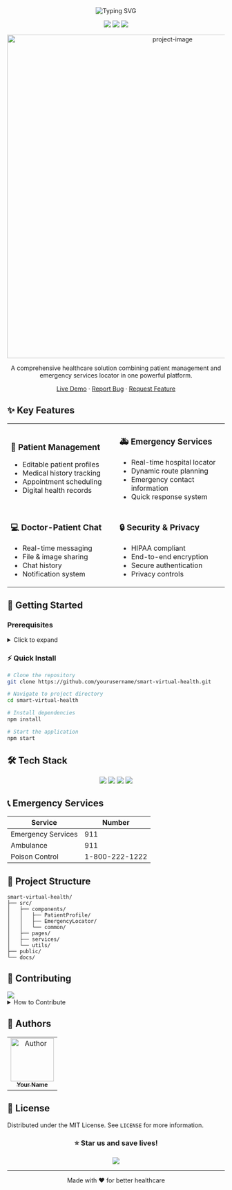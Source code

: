 <div align="center">
  <img src="https://readme-typing-svg.demolab.com?font=Fira+Code&size=30&duration=3000&pause=1000&color=F7F7F7&center=true&vCenter=true&width=600&lines=Smart+Virtual+Health+Solutions;Patient+Care+Made+Simple;Find+Emergency+Help+Fast;Connect+with+Doctors+24%2F7" alt="Typing SVG" />
  <p>
    <img src="https://img.shields.io/badge/Status-Active-success?style=for-the-badge" />
    <img src="https://img.shields.io/badge/Version-1.0.0-blue?style=for-the-badge" />
    <img src="https://img.shields.io/badge/License-MIT-yellow?style=for-the-badge" />
  </p>
</div>

<p align="center">
  <img src="https://socialify.git.ci/yourusername/smart-virtual-health/image?description=1&font=Source%20Code%20Pro&forks=1&issues=1&language=1&name=1&owner=1&pattern=Circuit%20Board&pulls=1&stargazers=1&theme=Dark" alt="project-image" width="750">
</p>

<p align="center">
  A comprehensive healthcare solution combining patient management and emergency services locator in one powerful platform.
</p>

<div align="center">
  
  [Live Demo](https://your-demo-link.com) · [Report Bug](https://github.com/yourusername/smart-virtual-health/issues) · [Request Feature](https://github.com/yourusername/smart-virtual-health/issues)
  
</div>

## ✨ Key Features

<table>
  <tr>
    <td width="50%">
      <h3>🏥 Patient Management</h3>
      <ul>
        <li>Editable patient profiles</li>
        <li>Medical history tracking</li>
        <li>Appointment scheduling</li>
        <li>Digital health records</li>
      </ul>
    </td>
    <td width="50%">
      <h3>🚑 Emergency Services</h3>
      <ul>
        <li>Real-time hospital locator</li>
        <li>Dynamic route planning</li>
        <li>Emergency contact information</li>
        <li>Quick response system</li>
      </ul>
    </td>
  </tr>
  <tr>
    <td width="50%">
      <h3>💻 Doctor-Patient Chat</h3>
      <ul>
        <li>Real-time messaging</li>
        <li>File & image sharing</li>
        <li>Chat history</li>
        <li>Notification system</li>
      </ul>
    </td>
    <td width="50%">
      <h3>🔒 Security & Privacy</h3>
      <ul>
        <li>HIPAA compliant</li>
        <li>End-to-end encryption</li>
        <li>Secure authentication</li>
        <li>Privacy controls</li>
      </ul>
    </td>
  </tr>
</table>

## 🚀 Getting Started

### Prerequisites

<details>
<summary>Click to expand</summary>

- Node.js (v14 or higher)
- npm or yarn
- Modern web browser
- Internet connection
</details>

### ⚡️ Quick Install

```bash
# Clone the repository
git clone https://github.com/yourusername/smart-virtual-health.git

# Navigate to project directory
cd smart-virtual-health

# Install dependencies
npm install

# Start the application
npm start
```

## 🛠️ Tech Stack

<p align="center">
  <img src="https://img.shields.io/badge/react-%2320232a.svg?style=for-the-badge&logo=react&logoColor=%2361DAFB" />
  <img src="https://img.shields.io/badge/material--ui-%230081CB.svg?style=for-the-badge&logo=material-ui&logoColor=white" />
  <img src="https://img.shields.io/badge/javascript-%23323330.svg?style=for-the-badge&logo=javascript&logoColor=%23F7DF1E" />
  <img src="https://img.shields.io/badge/TomTom-3E3E3E?style=for-the-badge&logo=tomtom&logoColor=white" />
</p>

## 📞 Emergency Services

<div align="center">
  
| Service | Number |
|---------|---------|
| Emergency Services | 911 |
| Ambulance | 911 |
| Poison Control | 1-800-222-1222 |

</div>

## 🔄 Project Structure

```
smart-virtual-health/
├── src/
│   ├── components/
│   │   ├── PatientProfile/
│   │   ├── EmergencyLocator/
│   │   └── common/
│   ├── pages/
│   ├── services/
│   └── utils/
├── public/
└── docs/
```

## 🤝 Contributing

<img src="https://contrib.rocks/image?repo=yourusername/smart-virtual-health" />

<details>
<summary>How to Contribute</summary>

1. Fork the Project
2. Create your Feature Branch (`git checkout -b feature/AmazingFeature`)
3. Commit your Changes (`git commit -m 'Add some AmazingFeature'`)
4. Push to the Branch (`git push origin feature/AmazingFeature`)
5. Open a Pull Request
</details>

## 👥 Authors

<table>
  <tr>
    <td align="center">
      <a href="https://github.com/yourusername">
        <img src="https://github.com/yourusername.png" width="100px;" alt="Author"/>
        <br />
        <sub><b>Your Name</b></sub>
      </a>
    </td>
  </tr>
</table>

## 📄 License

Distributed under the MIT License. See `LICENSE` for more information.

<div align="center">

### ⭐️ Star us and save lives!

<img src="https://api.visitorbadge.io/api/visitors?path=yourusername%2Fsmart-virtual-health&label=Visitors&labelColor=%23697689&countColor=%23555555" />

</div>

---

<div align="center">
  Made with ❤️ for better healthcare
</div>